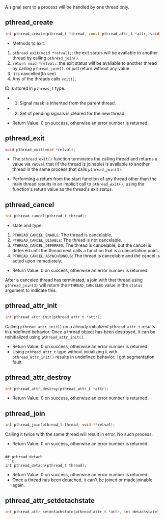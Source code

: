A signal sent to a process will be handled by one thread only.

## pthread_create
```c
int pthread_create(pthread_t *thread, const pthread_attr_t *attr, void *(*start_routine) (void *), void *arg);
```
- Methods to exit:
1. `pthread_exit(void *retval);`: the exit status will be available to another thread by calling `pthread_join()`.
2. `return void *retval;`: the exit status will be available to another thread by calling `pthread_join()`. or just return without any value.
3. It is cancelled(to see)
4. Any of the threads calls `exit()`.

ID is stored in `pthread_t` type.
- 1. Signal mask is inherited from the parent thread.
- 2. Set of pending signals is cleared for the new thread.

- Return Value: 0 on success, otherwise an error number is returned.

## pthread_exit
```c
void pthread_exit(void *retval);
```
- The `pthread_exit()` function terminates the calling thread and returns a value via `retval` that (if the thread is joinable) is available to another thread in the same process that calls `pthread_join(3)`.

- Performing a return from the start function of any thread other than the main thread results in an implicit call to `pthread_exit()`, using the function's return value as the thread's exit status.

## pthread_cancel
```c
int pthread_cancel(pthread_t thread);
```
- state and type:
1. `PTHREAD_CANCEL_ENABLE`: The thread is cancelable.
2. `PTHREAD_CANCEL_DISABLE`: The thread is not cancelable.
3. `PTHREAD_CANCEL_DEFERRED`: The thread is cancelable, but the cancel is deferred until the thread next calls a function that is a cancellation point.
4. `PTHREAD_CANCEL_ASYNCHRONOUS`: The thread is cancelable and the cancel is acted upon immediately.

- Return Value: 0 on success, otherwise an error number is returned.

After a canceled thread has terminated, a join with that thread using `pthread_join(3)` will return the `PTHREAD_CANCELED` value in the `status` argument to indicate this.

## pthread_attr_init
```c
int pthread_attr_init(pthread_attr_t *attr);
```
Calling `pthread_attr_init()` on a already initialized `pthread_attr_t` results in undefined behavior. Once a thread object has been destroyed, it can be reinitialized using `pthread_attr_init()`.
- Return Value: 0 on success, otherwise an error number is returned.
- Using `pthread_attr_t` type without initializing it with `pthread_attr_init()` results in undefined behavior. I got segmentation fault.

## pthread_attr_destroy
```c
int pthread_attr_destroy(pthread_attr_t *attr);
```
- Return Value: 0 on success, otherwise an error number is returned.

## pthread_join
```c
int pthread_join(pthread_t thread, void **retval);
```
Calling it twice with the same thread will result in error. No such process.
- Return Value: 0 on success, otherwise an error number is returned.
```

## pthread_detach
```c
int pthread_detach(pthread_t thread);
```
- Return Value: 0 on success, otherwise an error number is returned.
- Once a thread has been detached, it can't be joined or made joinable again.

## pthread_attr_setdetachstate
```c
int pthread_attr_setdetachstate(pthread_attr_t *attr, int detachstate);
```